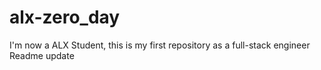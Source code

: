 # alx-zero_day
I'm now a ALX Student, this is my first repository as a full-stack engineer
Readme update
